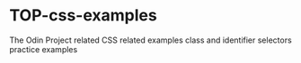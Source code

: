 # TOP-css-examples
The Odin Project related CSS related examples 
class and identifier selectors practice examples

